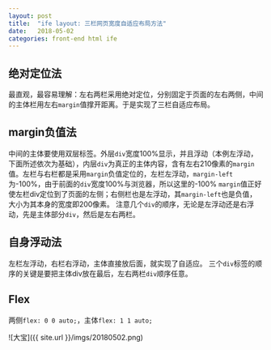 ```yaml
---
layout: post
title:  "ife layout: 三栏网页宽度自适应布局方法"
date:   2018-05-02
categories: front-end html ife
---
```


## 绝对定位法

最直观，最容易理解：左右两栏采用绝对定位，分别固定于页面的左右两侧，中间的主体栏用左右`margin`值撑开距离。于是实现了三栏自适应布局。

## margin负值法

中间的主体要使用双层标签。外层`div`宽度100%显示，并且浮动（本例左浮动，下面所述依次为基础），内层`div`为真正的主体内容，含有左右210像素的`margin`值。左栏与右栏都是采用`margin`负值定位的，左栏左浮动，`margin-left`为-100%，由于前面的`div`宽度100%与浏览器，所以这里的-100% `margin`值正好使左栏div定位到了页面的左侧；右侧栏也是左浮动，其`margin-left`也是负值，大小为其本身的宽度即200像素。
注意几个`div`的顺序，无论是左浮动还是右浮动，先是主体部分`div`，然后是左右两栏。

## 自身浮动法

左栏左浮动，右栏右浮动，主体直接放后面，就实现了自适应。
三个`div`标签的顺序的关键是要把主体div放在最后，左右两栏`div`顺序任意。

## Flex

两侧`flex: 0 0 auto;`，主体`flex: 1 1 auto;`

![大宝]({{ site.url }}/imgs/20180502.png)
